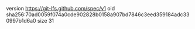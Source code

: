 version https://git-lfs.github.com/spec/v1
oid sha256:70ad0059f074a0cde902828b0158a907bd7846c3eed359184adc330997b1d6a0
size 31
